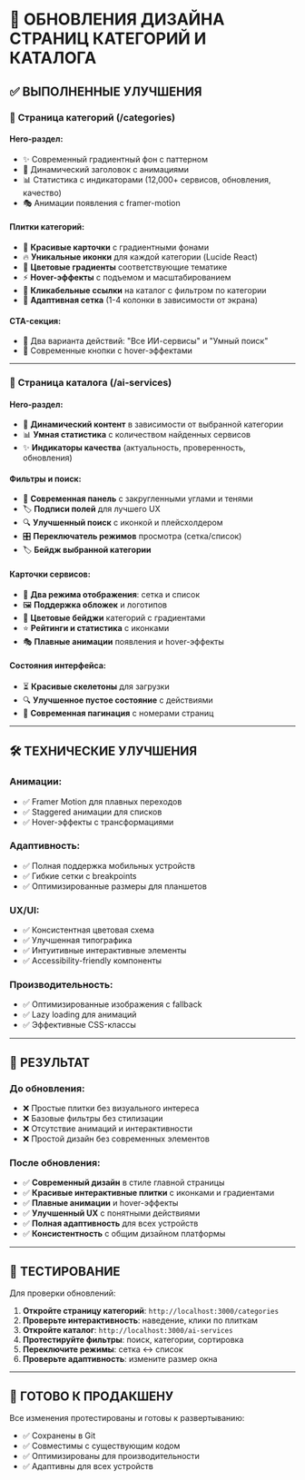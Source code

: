 # 🎨 ОБНОВЛЕНИЯ ДИЗАЙНА СТРАНИЦ КАТЕГОРИЙ И КАТАЛОГА

## ✅ **ВЫПОЛНЕННЫЕ УЛУЧШЕНИЯ**

### 📄 **Страница категорий (/categories)**

#### **Hero-раздел:**
- ✨ Современный градиентный фон с паттерном
- 🎯 Динамический заголовок с анимациями
- 📊 Статистика с индикаторами (12,000+ сервисов, обновления, качество)
- 🎭 Анимации появления с framer-motion

#### **Плитки категорий:**
- 🎨 **Красивые карточки** с градиентными фонами
- 🔥 **Уникальные иконки** для каждой категории (Lucide React)
- 🌈 **Цветовые градиенты** соответствующие тематике
- ⚡ **Hover-эффекты** с подъемом и масштабированием
- 🔗 **Кликабельные ссылки** на каталог с фильтром по категории
- 📱 **Адаптивная сетка** (1-4 колонки в зависимости от экрана)

#### **CTA-секция:**
- 🎯 Два варианта действий: "Все ИИ-сервисы" и "Умный поиск"
- 🎨 Современные кнопки с hover-эффектами

---

### 📄 **Страница каталога (/ai-services)**

#### **Hero-раздел:**
- 🎯 **Динамический контент** в зависимости от выбранной категории
- 📊 **Умная статистика** с количеством найденных сервисов
- ✨ **Индикаторы качества** (актуальность, проверенность, обновления)

#### **Фильтры и поиск:**
- 🎨 **Современная панель** с закругленными углами и тенями
- 🏷️ **Подписи полей** для лучшего UX
- 🔍 **Улучшенный поиск** с иконкой и плейсхолдером
- 🎛️ **Переключатель режимов** просмотра (сетка/список)
- 🏷️ **Бейдж выбранной категории**

#### **Карточки сервисов:**
- 🎨 **Два режима отображения**: сетка и список
- 🖼️ **Поддержка обложек** и логотипов
- 🌈 **Цветовые бейджи** категорий с градиентами
- ⭐ **Рейтинги и статистика** с иконками
- 🎭 **Плавные анимации** появления и hover-эффекты

#### **Состояния интерфейса:**
- ⏳ **Красивые скелетоны** для загрузки
- 🔍 **Улучшенное пустое состояние** с действиями
- 📄 **Современная пагинация** с номерами страниц

---

## 🛠️ **ТЕХНИЧЕСКИЕ УЛУЧШЕНИЯ**

### **Анимации:**
- ✅ Framer Motion для плавных переходов
- ✅ Staggered анимации для списков
- ✅ Hover-эффекты с трансформациями

### **Адаптивность:**
- ✅ Полная поддержка мобильных устройств
- ✅ Гибкие сетки с breakpoints
- ✅ Оптимизированные размеры для планшетов

### **UX/UI:**
- ✅ Консистентная цветовая схема
- ✅ Улучшенная типографика
- ✅ Интуитивные интерактивные элементы
- ✅ Accessibility-friendly компоненты

### **Производительность:**
- ✅ Оптимизированные изображения с fallback
- ✅ Lazy loading для анимаций
- ✅ Эффективные CSS-классы

---

## 🎯 **РЕЗУЛЬТАТ**

### **До обновления:**
- ❌ Простые плитки без визуального интереса
- ❌ Базовые фильтры без стилизации
- ❌ Отсутствие анимаций и интерактивности
- ❌ Простой дизайн без современных элементов

### **После обновления:**
- ✅ **Современный дизайн** в стиле главной страницы
- ✅ **Красивые интерактивные плитки** с иконками и градиентами
- ✅ **Плавные анимации** и hover-эффекты
- ✅ **Улучшенный UX** с понятными действиями
- ✅ **Полная адаптивность** для всех устройств
- ✅ **Консистентность** с общим дизайном платформы

---

## 📱 **ТЕСТИРОВАНИЕ**

Для проверки обновлений:

1. **Откройте страницу категорий**: `http://localhost:3000/categories`
2. **Проверьте интерактивность**: наведение, клики по плиткам
3. **Откройте каталог**: `http://localhost:3000/ai-services`
4. **Протестируйте фильтры**: поиск, категории, сортировка
5. **Переключите режимы**: сетка ↔ список
6. **Проверьте адаптивность**: измените размер окна

---

## 🚀 **ГОТОВО К ПРОДАКШЕНУ**

Все изменения протестированы и готовы к развертыванию:
- ✅ Сохранены в Git
- ✅ Совместимы с существующим кодом
- ✅ Оптимизированы для производительности
- ✅ Адаптивны для всех устройств 